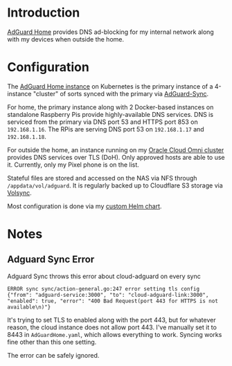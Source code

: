 # Introduction
[AdGuard Home](https://github.com/AdguardTeam/AdGuardHome) provides DNS ad-blocking for my internal network along with my devices when outside the home.

# Configuration
The [AdGuard Home instance](/manifests/apps/adguard) on Kubernetes is the primary instance of a 4-instance "cluster" of sorts synced with the primary via [AdGuard-Sync](https://github.com/bakito/adguardhome-sync).

For home, the primary instance along with 2 Docker-based instances on standalone Raspberry Pis provide highly-available DNS services. DNS is serviced from the primary via DNS port 53 and HTTPS port 853 on `192.168.1.16`. The RPis are serving DNS port 53 on `192.168.1.17` and `192.168.1.18`. 

For outside the home, an instance running on my [Oracle Cloud Omni cluster](https://github.com/kenlasko/k3s-cloud/adguard) provides DNS services over TLS (DoH). Only approved hosts are able to use it. Currently, only my Pixel phone is on the list.

Stateful files are stored and accessed on the NAS via NFS through `/appdata/vol/adguard`. It is regularly backed up to Cloudflare S3 storage via [Volsync](/manifests/system/volsync).

Most configuration is done via my [custom Helm chart](/helm/baseline).

# Notes
## Adguard Sync Error
Adguard Sync throws this error about cloud-adguard on every sync

```
ERROR sync sync/action-general.go:247 error setting tls config {"from": "adguard-service:3000", "to": "cloud-adguard-link:3000", "enabled": true, "error": "400 Bad Request(port 443 for HTTPS is not available\n)"}
```

It's trying to set TLS to enabled along with the port 443, but for whatever reason, the cloud instance does not allow port 443. I've manually set it to 8443 in `AdGuardHome.yaml`, which allows everything to work. Syncing works fine other than this one setting.

The error can be safely ignored.

